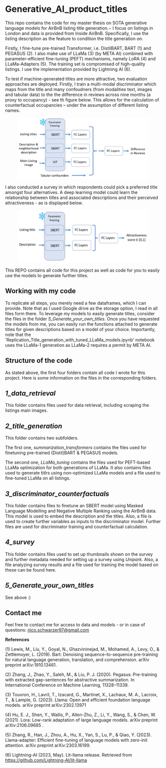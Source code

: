 # Generative_AI_product_titles

This repo contains the code for my master thesis on SOTA generative language models for AirBnB listing title generation.¬ I focus on listings in London and data is provided from Inside AirBnB.
Specifically, I use the listing description as the feature to condition the title generation on.

Firstly, I fine-tune pre-trained Transformer, i.e. DistilBART, BART (1) and PEGASUS (2). I also make use of LLaMa (3) (by META AI) combined with parameter-efficient fine-tuning (PEFT) mechanisms, namely LoRA (4) and LLaMa-Adapters (5). The training set is compromised of high-quality listings. I use the implementation provided by Lightning AI (6).

To test if machine-generated titles are more attractive, two evaluation approaches are deployed. Firstly, I train a multi-modal discriminator which maps from the title and many confoudners (from modalities text, images and tabular data) to the the difference in reviews across nine months (a proxy to occupancy) - see th figure below. This allows for the calculation of counterfactual occupancies – under the assumption of different listing names.

<p align="center">
<img src="https://github.com/NicoSchwarzer/Generative_AI_product_titles/blob/main/3_discriminator_counterfactuals/mm_design.PNG" width="425" height="200">
</p>


I also conducted a survey in which respondents could pick a preferred title amongst four alternatives. A deep learning model could learn the relationship between titles and associated descriptions and their perceived attractiveness - as is displayed below.

<p align="center">
<img src="https://github.com/NicoSchwarzer/Generative_AI_product_titles/blob/main/4_survey/discriminator_2.PNG" width="425" height="170">
</p>


This REPO contains all code for this project as well as code for you to easily use the models to generate further titles.

## Working with my code

To replicate all steps, you merely need a few dataframes, which I can provide. Note that as I used Google drive as the storage option, I read in all files form there. 
To leverage my models to easily generate titles, consider the files in the folder *5_Generate_your_own_titles*. Once you have requested the models from me, you can easily run the functions attached to generate titles for given descriptions based on a model of your choice. Importantly, note that the 'Replication_Title_generation_with_tuned_LLaMa_models.ipynb' notebook uses the LLaMa-1 generation as LLaMa-2 requires a permit by META AI.


## Structure of the code 

As stated above, the first four folders contain all code I wrote for this project. Here is some information on the files in the corresponding folders.

## *1_data_retrieval*
This folder contains files used for data retrieval, including scraping the listings main images. 

## *2_title_generation*
This folder contains two subfolders. 

The first one, *summarization_transformers* contains the files used for finetuning pre-trained (Distil)BART & PEGASUS models.

The second one, *LLaMa_tuning* contains the files used for PEFT-based LLaMa optimization for both generations of LLaMa. It also contains files used to generate titlrs using non-optimized LLaMa models and a file used to fine-tuned LLaMa on all listings.

## *3_discriminator_counterfactuals*
This folder contains files to finetune an SBERT model using Masked Language Modelling and Negative Multiple Ranking using the AirBnB data. This model is used to embed the description and the titles.
Also, a file is used to create further variables as inputs to the discriminator model. 
Further files are used for discriminator training and counterfactual calculation.

## *4_survey*
This folder contains files used to set up thumbnails shown on the survey and further metadata needed for setting up a survey using *Unipark*. Also, a file analyzing survey results and a file used for training the model based on these can be found here.

## *5_Generate_your_own_titles*
See above :)

## Contact me
Feel free to contact me for access to data and models - or in case of questions: nico.schwarzer97@gmail.com


**References**

(1) Lewis, M., Liu, Y., Goyal, N., Ghazvininejad, M., Mohamed, A., Levy, O., & Zettlemoyer, L. (2019). Bart: Denoising sequence-to-sequence pre-training for natural language generation, translation, and comprehension. arXiv preprint arXiv:1910.13461.

(2) Zhang, J., Zhao, Y., Saleh, M., & Liu, P. J. (2020). Pegasus: Pre-training with extracted gap-sentences for abstractive summarization. In International Conference on Machine Learning, 11328–11339.

(3) Touvron, H., Lavril, T., Izacard, G., Martinet, X., Lachaux, M. A., Lacroix, T., & Lample, G. (2023). Llama: Open and efficient foundation language models. arXiv preprint arXiv:2302.13971 

(4) Hu, E. J., Shen, Y., Wallis, P., Allen-Zhu, Z., Li, Y., Wang, S., & Chen, W. (2021). Lora: Low-rank adaptation of large language models. arXiv preprint arXiv:2106.09685 .

(5) Zhang, R., Han, J., Zhou, A., Hu, X., Yan, S., Lu, P., & Qiao, Y. (2023). Llama-adapter: Efficient fine-tuning of language models with zero-init attention. arXiv preprint arXiv:2303.16199.

(6) Lightning-AI (2023, May). Lit-llama release. Retrieved from https://github.com/Lightning-AI/lit-llama
